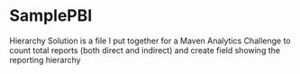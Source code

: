# SamplePBI
Hierarchy Solution is a file I put together for a Maven Analytics Challenge to count total reports (both direct and indirect) and create field showing the reporting hierarchy
